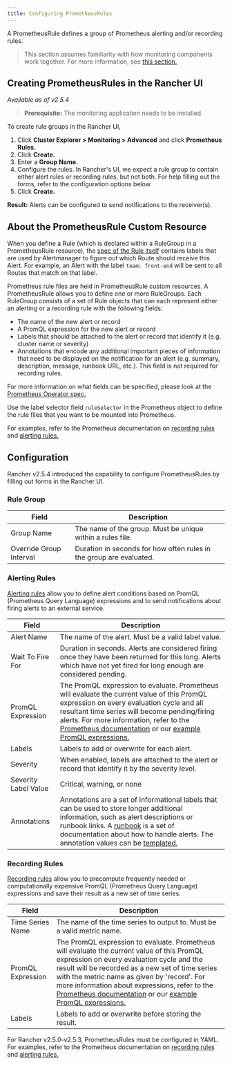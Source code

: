 ```yaml
---
title: Configuring PrometheusRules
---
```


<head>
  <link rel="canonical" href="https://ranchermanager.docs.rancher.com/how-to-guides/advanced-user-guides/monitoring-v2-configuration-guides/advanced-configuration/prometheusrules"/>
</head>

A PrometheusRule defines a group of Prometheus alerting and/or recording rules.

> This section assumes familiarity with how monitoring components work together. For more information, see [this section.](../../../../explanations/integrations-in-rancher/monitoring-and-alerting/how-monitoring-works.md)

## Creating PrometheusRules in the Rancher UI

_Available as of v2.5.4_

> **Prerequisite:** The monitoring application needs to be installed.

To create rule groups in the Rancher UI,

1. Click **Cluster Explorer > Monitoring > Advanced** and click **Prometheus Rules.**
1. Click **Create.**
1. Enter a **Group Name.**
1. Configure the rules. In Rancher's UI, we expect a rule group to contain either alert rules or recording rules, but not both. For help filling out the forms, refer to the configuration options below.
1. Click **Create.**

**Result:** Alerts can be configured to send notifications to the receiver(s).

## About the PrometheusRule Custom Resource

When you define a Rule (which is declared within a RuleGroup in a PrometheusRule resource), the [spec of the Rule itself](https://github.com/prometheus-operator/prometheus-operator/blob/master/Documentation/api.md#rule) contains labels that are used by Alertmanager to figure out which Route should receive this Alert. For example, an Alert with the label `team: front-end` will be sent to all Routes that match on that label.

Prometheus rule files are held in PrometheusRule custom resources. A PrometheusRule allows you to define one or more RuleGroups. Each RuleGroup consists of a set of Rule objects that can each represent either an alerting or a recording rule with the following fields:

- The name of the new alert or record
- A PromQL expression for the new alert or record
- Labels that should be attached to the alert or record that identify it (e.g. cluster name or severity)
- Annotations that encode any additional important pieces of information that need to be displayed on the notification for an alert (e.g. summary, description, message, runbook URL, etc.). This field is not required for recording rules.

For more information on what fields can be specified, please look at the [Prometheus Operator spec.](https://github.com/prometheus-operator/prometheus-operator/blob/master/Documentation/api.md#prometheusrulespec)

Use the label selector field `ruleSelector` in the Prometheus object to define the rule files that you want to be mounted into Prometheus.

For examples, refer to the Prometheus documentation on [recording rules](https://prometheus.io/docs/prometheus/latest/configuration/recording_rules/) and [alerting rules.](https://prometheus.io/docs/prometheus/latest/configuration/alerting_rules/)

## Configuration

<Tabs>
<TabItem value="Rancher v2.5.4">

Rancher v2.5.4 introduced the capability to configure PrometheusRules by filling out forms in the Rancher UI.


### Rule Group

| Field | Description |
|-------|----------------|
| Group Name |  The name of the group. Must be unique within a rules file.   |
| Override Group Interval |  Duration in seconds for how often rules in the group are evaluated.    |


### Alerting Rules

[Alerting rules](https://prometheus.io/docs/prometheus/latest/configuration/alerting_rules/) allow you to define alert conditions based on PromQL (Prometheus Query Language) expressions and to send notifications about firing alerts to an external service.

| Field | Description |
|-------|----------------|
| Alert Name |  The name of the alert. Must be a valid label value.   |
| Wait To Fire For |   Duration in seconds. Alerts are considered firing once they have been returned for this long. Alerts which have not yet fired for long enough are considered pending. |
| PromQL Expression |   The PromQL expression to evaluate. Prometheus will evaluate the current value of this PromQL expression on every evaluation cycle and all resultant time series will become pending/firing alerts. For more information, refer to the [Prometheus documentation](https://prometheus.io/docs/prometheus/latest/querying/basics/) or our [example PromQL expressions.](../../../../explanations/integrations-in-rancher/monitoring-and-alerting/promql-expressions.md) |
| Labels |  Labels to add or overwrite for each alert.      |
| Severity |   When enabled, labels are attached to the alert or record that identify it by the severity level.  |
| Severity Label Value | Critical, warning, or none |
| Annotations |  Annotations are a set of informational labels that can be used to store longer additional information, such as alert descriptions or runbook links. A [runbook](https://en.wikipedia.org/wiki/Runbook) is a set of documentation about how to handle alerts. The annotation values can be [templated.](https://prometheus.io/docs/prometheus/latest/configuration/alerting_rules/#templating)  |

### Recording Rules

[Recording rules](https://prometheus.io/docs/prometheus/latest/configuration/recording_rules/#recording-rules) allow you to precompute frequently needed or computationally expensive PromQL (Prometheus Query Language) expressions and save their result as a new set of time series.

| Field | Description |
|-------|----------------|
| Time Series Name |   The name of the time series to output to. Must be a valid metric name.  |
| PromQL Expression |  The PromQL expression to evaluate. Prometheus will evaluate the current value of this PromQL expression on every evaluation cycle and the result will be recorded as a new set of time series with the metric name as given by 'record'.  For more information about expressions, refer to the [Prometheus documentation](https://prometheus.io/docs/prometheus/latest/querying/basics/) or our [example PromQL expressions.](../../../../explanations/integrations-in-rancher/monitoring-and-alerting/promql-expressions.md)  |
| Labels |   Labels to add or overwrite before storing the result.     |

</TabItem>
<TabItem value="Rancher v2.5.0-v2.5.3">

For Rancher v2.5.0-v2.5.3, PrometheusRules must be configured in YAML. For examples, refer to the Prometheus documentation on [recording rules](https://prometheus.io/docs/prometheus/latest/configuration/recording_rules/) and [alerting rules.](https://prometheus.io/docs/prometheus/latest/configuration/alerting_rules/)

</TabItem>
</Tabs>
